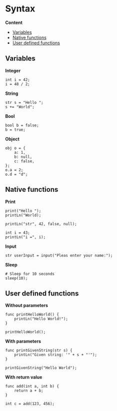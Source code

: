 # Syntax

**Content**
- [Variables](#variables)
- [Native functions](#native-functions)
- [User defined functions](#user-defined-functions)

## Variables
**Integer**
```
int i = 42;
i = 48 / 2;
```

**String**
```
str s = "Hello ";
s += "World";
```

**Bool**
```
bool b = false;
b = true;
```

**Object**
```
obj o = {
    a: 1,
    b: null,
    c: false,
};
o.a = 2;
o.d = "d";
```

## Native functions
**Print**  
```
print("Hello ");
printLn("World);

printLn("str", 42, false, null);

int i = 43;
printLn("i =", i);
```

**Input**  
```
str userInput = input("Pleas enter your name:");
```

**Sleep**
```
# Sleep for 10 seconds
sleep(10);
```

## User defined functions
**Without parameters**
```
func printHelloWorld() {
    printLn("Hello World!");
}

printHelloWorld();
```

**With parameters**
```
func printGivenString(str s) {
    printLn("Given string: '" + s + "'");
}

printGivenString("Hello World");
```

**With return value**
```
func add(int a, int b) {
    return a + b;
}

int c = add(123, 456);
```